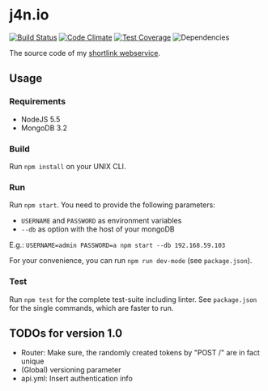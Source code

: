 # j4n.io

[![Build Status](https://api.travis-ci.org/jotaen/j4n.io.svg)](https://travis-ci.org/jotaen/j4n.io)
[![Code Climate](https://codeclimate.com/github/jotaen/j4n.io/badges/gpa.svg)](https://codeclimate.com/github/jotaen/j4n.io)
[![Test Coverage](https://codeclimate.com/github/jotaen/j4n.io/badges/coverage.svg)](https://codeclimate.com/github/jotaen/j4n.io/coverage)
![Dependencies](https://david-dm.org/jotaen/j4n.io.svg)

The source code of my [shortlink webservice](http://blog.jotaen.net/Toqw4/lets-build-a-rest-service).

## Usage

### Requirements

- NodeJS 5.5
- MongoDB 3.2

### Build

Run `npm install` on your UNIX CLI.

### Run

Run `npm start`. You need to provide the following parameters:

- `USERNAME` and `PASSWORD` as environment variables
- `--db` as option with the host of your mongoDB

E.g.: `USERNAME=admin PASSWORD=a npm start --db 192.168.59.103`

For your convenience, you can run `npm run dev-mode` (see `package.json`).

### Test

Run `npm test` for the complete test-suite including linter. See `package.json`
for the single commands, which are faster to run.

## TODOs for version 1.0

- Router: Make sure, the randomly created tokens by "POST /" are in fact unique
- (Global) versioning parameter
- api.yml: Insert authentication info
